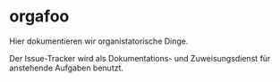 orgafoo
=======

Hier dokumentieren wir organistatorische Dinge.

Der Issue-Tracker wird als Dokumentations- und Zuweisungsdienst für anstehende Aufgaben benutzt.
